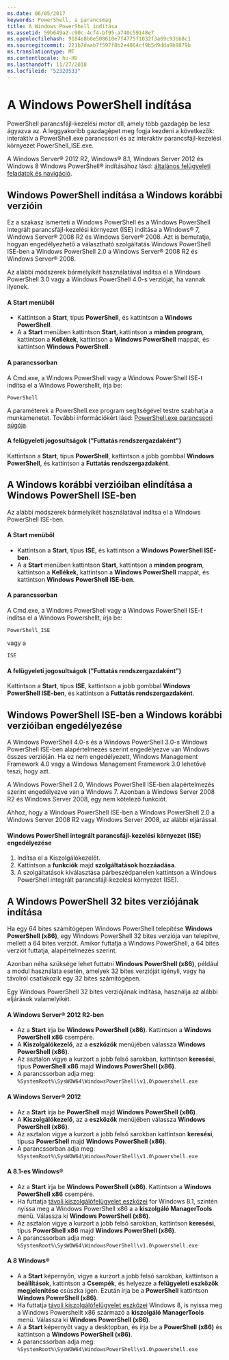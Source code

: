 ```yaml
---
ms.date: 06/05/2017
keywords: PowerShell, a parancsmag
title: A Windows PowerShell indítása
ms.assetid: 59b649a2-c90c-4cf4-bf95-a740c59148e7
ms.openlocfilehash: 9184e8b0e508610e7f4775f1032f3a69c93bb8c1
ms.sourcegitcommit: 221b7daab7f597f8b2e4864cf9b5d9dda9b9879b
ms.translationtype: MT
ms.contentlocale: hu-HU
ms.lasthandoff: 11/27/2018
ms.locfileid: "52320533"
---
```

# <a name="starting-windows-powershell"></a>A Windows PowerShell indítása
PowerShell parancsfájl-kezelési motor dll, amely több gazdagép be lesz ágyazva az.  A leggyakoribb gazdagépet meg fogja kezdeni a következők: interaktív a PowerShell.exe parancssori és az interaktív parancsfájl-kezelési környezet PowerShell_ISE.exe.

A Windows Server® 2012 R2, Windows® 8.1, Windows Server 2012 és Windows 8 Windows PowerShell® indításához lásd: [általános felügyeleti feladatok és navigáció](https://technet.microsoft.com/library/hh831491.aspx).

## <a name="how-to-start-windows-powershell-on-earlier-versions-of-windows"></a>Windows PowerShell indítása a Windows korábbi verzióin

Ez a szakasz ismerteti a Windows PowerShell és a Windows PowerShell integrált parancsfájl-kezelési környezet (ISE) indítása a Windows® 7, Windows Server® 2008 R2 és Windows Server® 2008. Azt is bemutatja, hogyan engedélyezhető a választható szolgáltatás Windows PowerShell ISE-ben a Windows PowerShell 2.0 a Windows Server® 2008 R2 és Windows Server® 2008.

Az alábbi módszerek bármelyikét használatával indítsa el a Windows PowerShell 3.0 vagy a Windows PowerShell 4.0-s verzióját, ha vannak ilyenek.

#### <a name="from-the-start-menu"></a>A Start menüből

- Kattintson a **Start**, típus **PowerShell**, és kattintson a **Windows PowerShell**.
- A a **Start** menüben kattintson **Start**, kattintson a **minden program**, kattintson a **Kellékek**, kattintson a **Windows PowerShell**  mappát, és kattintson **Windows PowerShell**.

#### <a name="at-the-command-prompt"></a>A parancssorban

A Cmd.exe, a Windows PowerShell vagy a Windows PowerShell ISE-t indítsa el a Windows Powershellt, írja be:

```
PowerShell
```

A paraméterek a PowerShell.exe program segítségével testre szabhatja a munkamenetet. További információkért lásd: [PowerShell.exe parancssori súgója](../core-powershell/console/PowerShell.exe-Command-Line-Help.md).

#### <a name="with-administrative-privileges-run-as-administrator"></a>A felügyeleti jogosultságok ("Futtatás rendszergazdaként")

Kattintson a **Start**, típus **PowerShell**, kattintson a jobb gombbal **Windows PowerShell**, és kattintson a **Futtatás rendszergazdaként**.

## <a name="how-to-start-windows-powershell-ise-on-earlier-releases-of-windows"></a>A Windows korábbi verzióiban elindítása a Windows PowerShell ISE-ben

Az alábbi módszerek bármelyikét használatával indítsa el a Windows PowerShell ISE-ben.

#### <a name="from-the-start-menu"></a>A Start menüből

- Kattintson a **Start**, típus **ISE**, és kattintson a **Windows PowerShell ISE-ben**.
- A a **Start** menüben kattintson **Start**, kattintson a **minden program**, kattintson a **Kellékek**, kattintson a **Windows PowerShell**  mappát, és kattintson **Windows PowerShell ISE-ben**.

#### <a name="at-the-command-prompt"></a>A parancssorban

A Cmd.exe, a Windows PowerShell vagy a Windows PowerShell ISE-t indítsa el a Windows Powershellt, írja be:

```
PowerShell_ISE
```

vagy a

```
ISE
```

#### <a name="with-administrative-privileges-run-as-administrator"></a>A felügyeleti jogosultságok ("Futtatás rendszergazdaként")

Kattintson a **Start**, típus **ISE**, kattintson a jobb gombbal **Windows PowerShell ISE-ben**, és kattintson a **Futtatás rendszergazdaként**.

## <a name="how-to-enable-windows-powershell-ise-on-earlier-releases-of-windows"></a>Windows PowerShell ISE-ben a Windows korábbi verzióiban engedélyezése

A Windows PowerShell 4.0-s és a Windows PowerShell 3.0-s Windows PowerShell ISE-ben alapértelmezés szerint engedélyezve van Windows összes verzióján. Ha ez nem engedélyezett, Windows Management Framework 4.0 vagy a Windows Management Framework 3.0 lehetővé teszi, hogy azt.

A Windows PowerShell 2.0, Windows PowerShell ISE-ben alapértelmezés szerint engedélyezve van a Windows 7. Azonban a Windows Server 2008 R2 és Windows Server 2008, egy nem kötelező funkciót.

Ahhoz, hogy a Windows PowerShell ISE-ben a Windows PowerShell 2.0 a Windows Server 2008 R2 vagy Windows Server 2008, az alábbi eljárással.

#### <a name="to-enable-windows-powershell-integrated-scripting-environment-ise"></a>Windows PowerShell integrált parancsfájl-kezelési környezet (ISE) engedélyezése

1. Indítsa el a Kiszolgálókezelőt.
2. Kattintson a **funkciók** majd **szolgáltatások hozzáadása**.
3. A szolgáltatások kiválasztása párbeszédpanelen kattintson a Windows PowerShell integrált parancsfájl-kezelési környezet (ISE).

## <a name="starting-the-32-bit-version-of-windows-powershell"></a>A Windows PowerShell 32 bites verziójának indítása

Ha egy 64 bites számítógépen Windows PowerShell telepítése **Windows PowerShell (x86)**, egy Windows PowerShell 32 bites verziója van telepítve, mellett a 64 bites verziót. Amikor futtatja a Windows PowerShell, a 64 bites verziót futtatja, alapértelmezés szerint.

Azonban néha szüksége lehet futtatni **Windows PowerShell (x86)**, például a modul használata esetén, amelyek 32 bites verzióját igényli, vagy ha távolról csatlakozik egy 32 bites számítógépen.

Egy Windows PowerShell 32 bites verziójának indítása, használja az alábbi eljárások valamelyikét.

#### <a name="in-windows-server-2012-r2"></a>A Windows Server® 2012 R2-ben

- Az a **Start** írja be **Windows PowerShell (x86)**. Kattintson a **Windows PowerShell x86** csempére.
- A **Kiszolgálókezelő**, az a **eszközök** menüjében válassza **Windows PowerShell (x86)**.
- Az asztalon vigye a kurzort a jobb felső sarokban, kattintson **keresési**, típus **PowerShell x86** majd **Windows PowerShell (x86)**.
- A parancssorban adja meg: `%SystemRoot%\SysWOW64\WindowsPowerShell\v1.0\powershell.exe`

#### <a name="in-windows-server-2012"></a>A Windows Server® 2012

- Az a **Start** írja be **PowerShell** majd **Windows PowerShell (x86)**.
- A **Kiszolgálókezelő**, az a **eszközök** menüjében válassza **Windows PowerShell (x86)**.
- Az asztalon vigye a kurzort a jobb felső sarokban kattintson **keresési**, típusa **PowerShell** majd **Windows PowerShell (x86)**.
- A parancssorban adja meg: `%SystemRoot%\SysWOW64\WindowsPowerShell\v1.0\powershell.exe`

#### <a name="in-windows-81"></a>A 8.1-es Windows®

- Az a **Start** írja be **Windows PowerShell (x86)**. Kattintson a **Windows PowerShell x86** csempére.
- Ha futtatja [távoli kiszolgálófelügyelet eszközei](https://go.microsoft.com/fwlink/?LinkID=304145) for Windows 8.1, szintén nyissa meg a Windows PowerShell x86 a a **kiszolgáló ManagerTools** menü.
  Válassza ki **Windows PowerShell (x86)**.
- Az asztalon vigye a kurzort a jobb felső sarokban, kattintson **keresési**, típus **PowerShell x86** majd **Windows PowerShell (x86)**.
- A parancssorban adja meg: `%SystemRoot%\SysWOW64\WindowsPowerShell\v1.0\powershell.exe`

#### <a name="in-windows-8"></a>A 8 Windows®

- A a **Start** képernyőn, vigye a kurzort a jobb felső sarokban, kattintson a **beállítások**, kattintson a **Csempék**, és helyezze a **felügyeleti eszközök megjelenítése** csúszka igen. Ezután írja be a **PowerShell** kattintson **Windows PowerShell (x86)**.
- Ha futtatja [távoli kiszolgálófelügyelet eszközei](https://www.microsoft.com/download/details.aspx?id=28972) Windows 8, is nyissa meg a Windows Powershellt x86 származó a **kiszolgáló ManagerTools** menü. Válassza ki **Windows PowerShell (x86)**.
- A a **Start** képernyőt vagy a desktopban, és írja be a **PowerShell (x86)** és kattintson a **Windows PowerShell (x86)**.
- A parancssorban adja meg: `%SystemRoot%\SysWOW64\WindowsPowerShell\v1.0\powershell.exe`